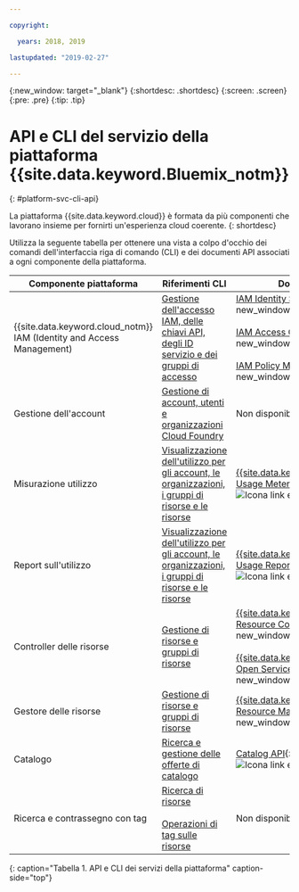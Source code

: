 ```yaml
---

copyright:

  years: 2018, 2019

lastupdated: "2019-02-27"

---
```


{:new_window: target="_blank"}
{:shortdesc: .shortdesc}
{:screen: .screen}
{:pre: .pre}
{:tip: .tip}

# API e CLI del servizio della piattaforma {{site.data.keyword.Bluemix_notm}}
{: #platform-svc-cli-api}

La piattaforma {{site.data.keyword.cloud}} è formata da più componenti che lavorano insieme per fornirti un'esperienza cloud coerente.
{: shortdesc}

Utilizza la seguente tabella per ottenere una vista a colpo d'occhio dei comandi dell'interfaccia riga di comando (CLI) e dei documenti API associati a ogni componente della piattaforma.

| Componente piattaforma | Riferimenti CLI | Documenti API |
| ----- | ----- | ----- |
| {{site.data.keyword.cloud_notm}} IAM (Identity and Access Management) | [Gestione dell'accesso IAM, delle chiavi API, degli ID servizio e dei gruppi di accesso](/docs/cli/reference/ibmcloud?topic=cloud-cli-ibmcloud_commands_iam) | [IAM Identity Services API](https://console.cloud.ibm.com/apidocs/iam-identity-token-api){: new_window} ![Icona link esterno](../icons/launch-glyph.svg "Icona link esterno") <br><br>  [IAM Access Groups API](https://console.cloud.ibm.com/apidocs/iam-access-groups){: new_window} ![Icona link esterno](../icons/launch-glyph.svg "Icona link esterno") <br><br> [IAM Policy Management API](https://console.cloud.ibm.com/apidocs/iam-policy-management){: new_window} ![Icona link esterno](../icons/launch-glyph.svg "Icona link esterno") |
| Gestione dell'account | [Gestione di account, utenti e organizzazioni Cloud Foundry](/docs/cli/reference/ibmcloud?topic=cloud-cli-ibmcloud_commands_account) |  Non disponibile |
| Misurazione utilizzo | [Visualizzazione dell'utilizzo per gli account, le organizzazioni, i gruppi di risorse e le risorse](/docs/cli/reference/ibmcloud?topic=cloud-cli-ibmcloud_billing) |  [{{site.data.keyword.Bluemix_notm}} Usage Metering](https://console.cloud.ibm.com/apidocs/usage-metering){: new_window} ![Icona link esterno](../icons/launch-glyph.svg "Icona link esterno") |
| Report sull'utilizzo |  [Visualizzazione dell'utilizzo per gli account, le organizzazioni, i gruppi di risorse e le risorse](/docs/cli/reference/ibmcloud?topic=cloud-cli-ibmcloud_billing) |  [{{site.data.keyword.Bluemix_notm}} Usage Reports](https://console.cloud.ibm.com/apidocs/metering-reporting){: new_window} ![Icona link esterno](../icons/launch-glyph.svg "Icona link esterno") |
| Controller delle risorse | [Gestione di risorse e gruppi di risorse](/docs/cli/reference/ibmcloud?topic=cloud-cli-ibmcloud_commands_resource) | [{{site.data.keyword.Bluemix_notm}} Resource Controller API](https://console.cloud.ibm.com/apidocs/resource-controller){: new_window} ![Icona link esterno](../icons/launch-glyph.svg "Icona link esterno") <br><br> [{{site.data.keyword.cloud_notm}} Open Service Broker API](https://console.cloud.ibm.com/apidocs/ibm-cloud-osb-api){: new_window} ![Icona link esterno](../icons/launch-glyph.svg "Icona link esterno") |
| Gestore delle risorse | [Gestione di risorse e gruppi di risorse](/docs/cli/reference/ibmcloud?topic=cloud-cli-ibmcloud_commands_resource) | [{{site.data.keyword.Bluemix_notm}} Resource Manager API](https://console.cloud.ibm.com/apidocs/resource-manager){: new_window} ![Icona link esterno](../icons/launch-glyph.svg "Icona link esterno") |
| Catalogo | [Ricerca e gestione delle offerte di catalogo](/docs/cli/reference/ibmcloud?topic=cloud-cli-ibmcloud_catalog) | [Catalog API](https://console.cloud.ibm.com/apidocs/globalcatalog){: new_window} ![Icona link esterno](../icons/launch-glyph.svg "Icona link esterno") |
| Ricerca e contrassegno con tag | [Ricerca di risorse](/docs/cli/reference/ibmcloud?topic=cloud-cli-ibmcloud_commands_resource#ibmcloud_resource_search) <br><br>  [Operazioni di tag sulle risorse](/docs/cli/reference/ibmcloud/cli_resource_group.html#ibmcloud_resource_tags) | Non disponibile |
{: caption="Tabella 1. API e CLI dei servizi della piattaforma" caption-side="top"}


